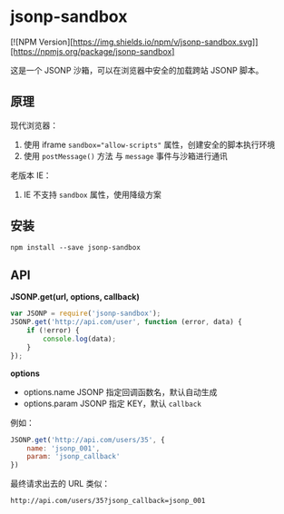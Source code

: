 # jsonp-sandbox

[![NPM Version][https://img.shields.io/npm/v/jsonp-sandbox.svg]][https://npmjs.org/package/jsonp-sandbox]

这是一个 JSONP 沙箱，可以在浏览器中安全的加载跨站 JSONP 脚本。

## 原理

现代浏览器：

1. 使用 iframe `sandbox="allow-scripts"` 属性，创建安全的脚本执行环境
2. 使用 `postMessage()` 方法 与 `message` 事件与沙箱进行通讯

老版本 IE：

1. IE 不支持 `sandbox` 属性，使用降级方案

## 安装

```
npm install --save jsonp-sandbox
```

## API

**JSONP.get(url, options, callback)**

``` javascript
var JSONP = require('jsonp-sandbox');
JSONP.get('http://api.com/user', function (error, data) {
    if (!error) {
        console.log(data); 
    }
});
```

**options**

* options.name JSONP 指定回调函数名，默认自动生成
* options.param JSONP 指定 KEY，默认 `callback`

例如：

``` javascript
JSONP.get('http://api.com/users/35', {
    name: 'jsonp_001',
    param: 'jsonp_callback'
})
```

最终请求出去的 URL 类似：

```
http://api.com/users/35?jsonp_callback=jsonp_001
```
